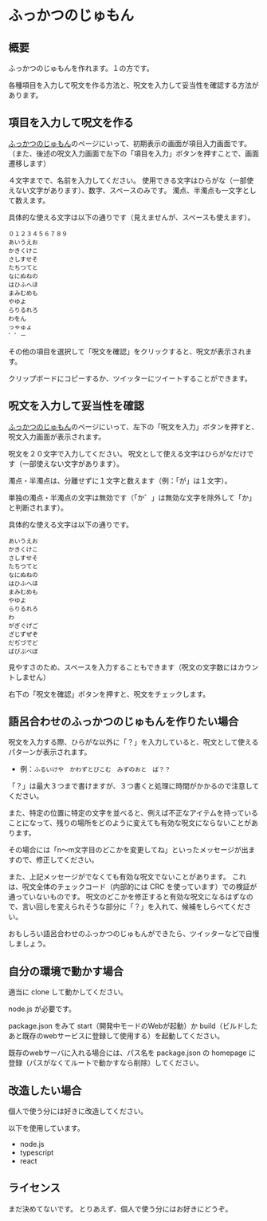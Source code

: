 # ふっかつのじゅもん


## 概要

ふっかつのじゅもんを作れます。１の方です。

各種項目を入力して呪文を作る方法と、呪文を入力して妥当性を確認する方法があります。

## 項目を入力して呪文を作る

[ふっかつのじゅもん](https://yoshi389111.github.io/dq1pswd/)のページにいって、初期表示の画面が項目入力画面です。
（また、後述の呪文入力画面で左下の「項目を入力」ボタンを押すことで、画面遷移します）

４文字までで、名前を入力してください。
使用できる文字はひらがな（一部使えない文字があります）、数字、スペースのみです。
濁点、半濁点も一文字として数えます。

具体的な使える文字は以下の通りです（見えませんが、スペースも使えます）。

```
０１２３４５６７８９
あいうえお
かきくけこ
さしすせそ
たちつてと
なにぬねの
はひふへほ
まみむめも
やゆよ
らりるれろ
わをん
っゃゅょ
゛゜－　
```

その他の項目を選択して「呪文を確認」をクリックすると、呪文が表示されます。

クリップボードにコピーするか、ツイッターにツイートすることができます。

## 呪文を入力して妥当性を確認

[ふっかつのじゅもん](https://yoshi389111.github.io/dq1pswd/)のページにいって、左下の「呪文を入力」ボタンを押すと、呪文入力画面が表示されます。

呪文を２０文字で入力してください。
呪文として使える文字はひらがなだけです（一部使えない文字があります）。

濁点・半濁点は、分離せずに１文字と数えます（例：「が」は１文字）。

単独の濁点・半濁点の文字は無効です（「か゛」は無効な文字を除外して「か」と判断されます）。

具体的な使える文字は以下の通りです。

```
あいうえお
かきくけこ
さしすせそ
たちつてと
なにぬねの
はひふへほ
まみむめも
やゆよ
らりるれろ
わ
がぎぐげご
ざじずぜぞ
だぢづでど
ばびぶべぼ
```

見やすさのため、スペースを入力することもできます（呪文の文字数にはカウントしません）

右下の「呪文を確認」ボタンを押すと、呪文をチェックします。

## 語呂合わせのふっかつのじゅもんを作りたい場合

呪文を入力する際、ひらがな以外に「？」を入力していると、呪文として使えるパターンが表示されます。

* 例：`ふるいけや　かわずとびこむ　みずのおと　ば？？`

「？」は最大３つまで書けますが、３つ書くと処理に時間がかかるので注意してください。

また、特定の位置に特定の文字を並べると、例えば不正なアイテムを持っていることになって、残りの場所をどのように変えても有効な呪文にならないことがあります。

その場合には「n～m文字目のどこかを変更してね」といったメッセージが出ますので、修正してください。

また、上記メッセージがでなくても有効な呪文でないことがあります。
これは、呪文全体のチェックコード（内部的には CRC を使っています）での検証が通っていないものです。
呪文のどこかを修正すると有効な呪文になるはずなので、言い回しを変えられそうな部分に「？」を入れて、候補をしらべてください。

おもしろい語呂合わせのふっかつのじゅもんができたら、ツイッターなどで自慢しましょう。

## 自分の環境で動かす場合

適当に clone して動かしてください。

node.js が必要です。

package.json をみて start（開発中モードのWebが起動）か build（ビルドしたあと既存のwebサービスに登録して使用する）を起動してください。

既存のwebサーバに入れる場合には、パス名を package.json の homepage に登録（パスがなくてルートで動かすなら削除）してください。

## 改造したい場合

個人で使う分には好きに改造してください。

以下を使用しています。

* node.js
* typescript
* react

## ライセンス

まだ決めてないです。
とりあえず、個人で使う分にはお好きにどうぞ。
